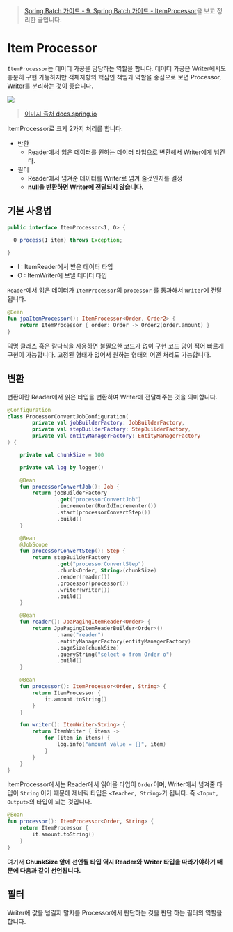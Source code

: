 > [Spring Batch 가이드 - 9. Spring Batch 가이드 - ItemProcessor](https://jojoldu.tistory.com/347)을 보고 정리한 글입니다.

# Item Processor

`ItemProcessor`는 데이터 가공을 담당하는 역할을 합니다. 데이터 가공은 Writer에서도 충분히 구현 가능하지만 객체지향의 핵심인 책임과 역할을 중심으로 보면 Processor, Writer를 분리하는 것이 좋습니다.

![](https://camo.githubusercontent.com/c5dd8fb6b96a268a1b2dd8cc8f985a35a27d0b7b/68747470733a2f2f646f63732e737072696e672e696f2f737072696e672d62617463682f646f63732f342e302e782f7265666572656e63652f68746d6c2f696d616765732f6368756e6b2d6f7269656e7465642d70726f63657373696e672e706e67)
> [이미지 출처 docs.spring.io](https://docs.spring.io/spring-batch/docs/4.0.x/reference/html/index-single.html#chunkOrientedProcessing)

ItemProcessor로 크게 2가지 처리를 합니다.

* 반환 
  * Reader에서 읽은 데이터를 원하는 데이터 타입으로 변환해서 Writer에게 넘긴다.
* 필터
  * Reader에서 넘겨준 데이터를 Writer로 넘겨 줄것인지를 결정
  * **null을 반환하면 Writer에 전달되지 않습니다.**

## 기본 사용법
```java
public interface ItemProcessor<I, O> {

  O process(I item) throws Exception;

}
```

* I : ItemReader에서 받은 데이터 타입
* O : ItemWriter에 보낼 데이터 타입

`Reader`에서 읽은 데이터가 `ItemProcessor`의 `processor` 를 통과해서 `Writer`에 전달됩니다.


```kotlin
@Bean
fun jpaItemProcessor(): ItemProcessor<Order, Order2> {
    return ItemProcessor { order: Order -> Order2(order.amount) }
}
```
익명 클래스 혹은 람다식을 사용하면 불필요한 코드가 없이 구현 코드 양이 적어 빠르게 구현이 가능합니다. 고정된 형태가 없어서 원하는 형태의 어떤 처리도 가능합니다.

## 변환
변환이란 Reader에서 읽은 타입을 변환하여 Writer에 전달해주는 것을 의미합니다.

```kotlin
@Configuration
class ProcessorConvertJobConfiguration(
        private val jobBuilderFactory: JobBuilderFactory,
        private val stepBuilderFactory: StepBuilderFactory,
        private val entityManagerFactory: EntityManagerFactory
) {

    private val chunkSize = 100

    private val log by logger()

    @Bean
    fun processorConvertJob(): Job {
        return jobBuilderFactory
                .get("processorConvertJob")
                .incrementer(RunIdIncrementer())
                .start(processorConvertStep())
                .build()
    }

    @Bean
    @JobScope
    fun processorConvertStep(): Step {
        return stepBuilderFactory
                .get("processorConvertStep")
                .chunk<Order, String>(chunkSize)
                .reader(reader())
                .processor(processor())
                .writer(writer())
                .build()
    }

    @Bean
    fun reader(): JpaPagingItemReader<Order> {
        return JpaPagingItemReaderBuilder<Order>()
                .name("reader")
                .entityManagerFactory(entityManagerFactory)
                .pageSize(chunkSize)
                .queryString("select o from Order o")
                .build()
    }

    @Bean
    fun processor(): ItemProcessor<Order, String> {
        return ItemProcessor {
            it.amount.toString()
        }
    }

    fun writer(): ItemWriter<String> {
        return ItemWriter { items ->
            for (item in items) {
                log.info("amount value = {}", item)
            }
        }
    }
}
```

ItemProcessor에서는 Reader에서 읽어올 타입이 `Order`이며, Writer에서 넘겨줄 타입이 `String` 이기 때문에 제네릭 타입은 `<Teacher, String>`가 됩니다. 즉 `<Input, Output>`의 타입이 되는 것입니다.


```kotlin
@Bean
fun processor(): ItemProcessor<Order, String> {
    return ItemProcessor {
        it.amount.toString()
    }
}
```
여기서 **ChunkSize 앞에 선언될 타입 역시 Reader와 Writer 타입을 따라가야하기 때문에 다음과 같이 선언됩니다.**

## 필터
Writer에 값을 넘길지 말지를 Processor에서 판단하는 것을 판단 하는 필터의 역할을 합니다.

